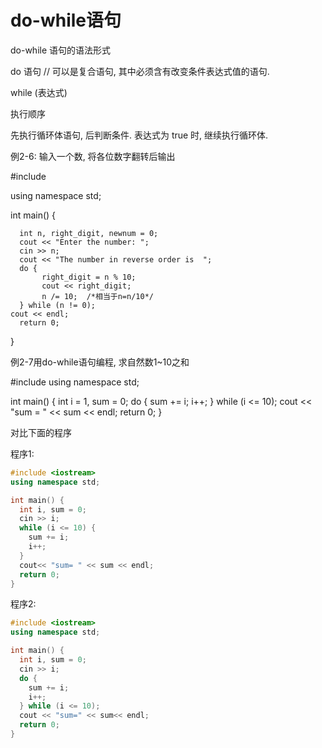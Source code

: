 # do-while语句

do-while 语句的语法形式

do   语句     // 可以是复合语句, 其中必须含有改变条件表达式值的语句.

while (表达式)

执行顺序

先执行循环体语句, 后判断条件.
表达式为 true 时, 继续执行循环体.

例2-6: 输入一个数, 将各位数字翻转后输出

#include <iostream>

using namespace std;

int main() {

      int n, right_digit, newnum = 0;
      cout << "Enter the number: ";
      cin >> n;
      cout << "The number in reverse order is  ";
      do {
           right_digit = n % 10;
           cout << right_digit;
           n /= 10;  /*相当于n=n/10*/
      } while (n != 0);
    cout << endl;
      return 0;
}

例2-7用do-while语句编程, 求自然数1~10之和

#include <iostream>
using namespace std;

int main() {
      int i = 1, sum = 0;
      do {
           sum += i;
           i++;
      } while (i <= 10);
      cout << "sum = " << sum << endl;
      return 0;
}

对比下面的程序

程序1:

```cpp
#include <iostream>
using namespace std;

int main() {
  int i, sum = 0;
  cin >> i;
  while (i <= 10) {
    sum += i;
    i++;
  }
  cout<< "sum= " << sum << endl;
  return 0;
}
```

程序2:

```cpp
#include <iostream>
using namespace std;

int main() {
  int i, sum = 0;
  cin >> i;
  do {
    sum += i;
    i++;
  } while (i <= 10);
  cout << "sum=" << sum<< endl;
  return 0;
}
```

